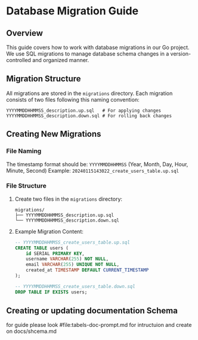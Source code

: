 # Database Migration Guide

## Overview

This guide covers how to work with database migrations in our Go project. We use SQL migrations to manage database schema changes in a version-controlled and organized manner.

## Migration Structure

All migrations are stored in the `migrations` directory. Each migration consists of two files following this naming convention:

```
YYYYMMDDHHMMSS_description.up.sql   # For applying changes
YYYYMMDDHHMMSS_description.down.sql # For rolling back changes
```

## Creating New Migrations

### File Naming

The timestamp format should be: `YYYYMMDDHHMMSS` (Year, Month, Day, Hour, Minute, Second)
Example: `20240115143022_create_users_table.up.sql`

### File Structure

1. Create two files in the `migrations` directory:

   ```
   migrations/
   ├── YYYYMMDDHHMMSS_description.up.sql
   └── YYYYMMDDHHMMSS_description.down.sql
   ```

2. Example Migration Content:

   ```sql
   -- YYYYMMDDHHMMSS_create_users_table.up.sql
   CREATE TABLE users (
       id SERIAL PRIMARY KEY,
       username VARCHAR(255) NOT NULL,
       email VARCHAR(255) UNIQUE NOT NULL,
       created_at TIMESTAMP DEFAULT CURRENT_TIMESTAMP
   );

   -- YYYYMMDDHHMMSS_create_users_table.down.sql
   DROP TABLE IF EXISTS users;
   ```

## Creating or updating documentation Schema

 for guide please look #file:tabels-doc-prompt.md for intructuion and create on docs/shcema.md

